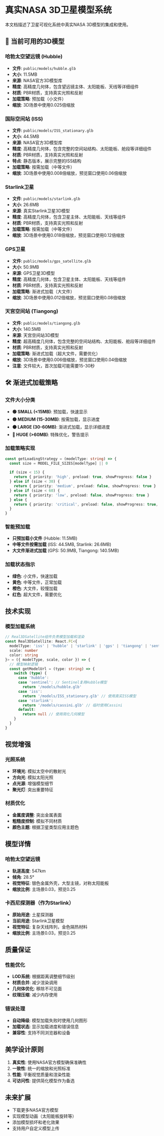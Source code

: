 # 真实NASA 3D卫星模型系统

本文档描述了卫星可视化系统中真实NASA 3D模型的集成和使用。

## 🚀 当前可用的3D模型

### 哈勃太空望远镜 (Hubble)
- **文件**: `public/models/hubble.glb`
- **大小**: 11.5MB
- **来源**: NASA官方3D模型库
- **精度**: 高精度几何体，包含望远镜主体、太阳能板、天线等详细组件
- **材质**: PBR材质，支持真实光照和反射
- **加载策略**: 预加载（小文件）
- **缩放**: 3D场景中使用0.025倍缩放

### 国际空间站 (ISS)
- **文件**: `public/models/ISS_stationary.glb`
- **大小**: 44.5MB
- **来源**: NASA官方3D模型库
- **精度**: 高精度几何体，包含完整的空间站结构、太阳能板、舱段等详细组件
- **材质**: PBR材质，支持真实光照和反射
- **特点**: 静态版本，展示完整的ISS结构
- **加载策略**: 按需加载（中等文件）
- **缩放**: 3D场景中使用0.008倍缩放，预览窗口使用0.06倍缩放

### Starlink卫星
- **文件**: `public/models/starlink.glb`
- **大小**: 26.6MB
- **来源**: 真实Starlink卫星3D模型
- **精度**: 高精度几何体，包含卫星主体、太阳能板、天线等组件
- **材质**: PBR材质，支持真实光照和反射
- **加载策略**: 按需加载（中等文件）
- **缩放**: 3D场景中使用0.018倍缩放，预览窗口使用0.12倍缩放

### GPS卫星
- **文件**: `public/models/gps_satellite.glb`
- **大小**: 50.9MB
- **来源**: GPS卫星3D模型
- **精度**: 高精度几何体，包含卫星主体、太阳能板、天线等组件
- **材质**: PBR材质，支持真实光照和反射
- **加载策略**: 渐进式加载（大文件）
- **缩放**: 3D场景中使用0.012倍缩放，预览窗口使用0.08倍缩放

### 天宫空间站 (Tiangong)
- **文件**: `public/models/tiangong.glb`
- **大小**: 140.5MB
- **来源**: 天宫空间站3D模型
- **精度**: 超高精度几何体，包含完整的空间站结构、太阳能板、舱段等详细组件
- **材质**: PBR材质，支持真实光照和反射
- **加载策略**: 渐进式加载（超大文件，需要优化）
- **缩放**: 3D场景中使用0.006倍缩放，预览窗口使用0.04倍缩放
- **注意**: 文件较大，首次加载可能需要15-30秒

## 🛠️ 渐进式加载策略

### 文件大小分类
- **🟢 SMALL (<15MB)**: 预加载，快速显示
- **🟡 MEDIUM (15-30MB)**: 按需加载，显示进度
- **🟠 LARGE (30-60MB)**: 渐进式加载，显示详细进度
- **🔴 HUGE (>60MB)**: 特殊优化，警告提示

### 加载策略实现
```typescript
const getLoadingStrategy = (modelType: string) => {
  const size = MODEL_FILE_SIZES[modelType] || 0
  
  if (size < 15) {
    return { priority: 'high', preload: true, showProgress: false }
  } else if (size < 30) {
    return { priority: 'medium', preload: false, showProgress: true }
  } else if (size < 60) {
    return { priority: 'low', preload: false, showProgress: true }
  } else {
    return { priority: 'critical', preload: false, showProgress: true, requiresOptimization: true }
  }
}
```

### 智能预加载
- **只预加载小文件** (Hubble: 11.5MB)
- **中等文件按需加载** (ISS: 44.5MB, Starlink: 26.6MB)
- **大文件渐进式加载** (GPS: 50.9MB, Tiangong: 140.5MB)

### 加载状态指示
- **绿色**: 小文件，快速加载
- **黄色**: 中等文件，正常加载
- **橙色**: 大文件，较慢加载
- **红色**: 超大文件，需要优化

## 技术实现

### 模型加载系统
```typescript
// Real3DSatellite组件负责模型加载和渲染
const Real3DSatellite: React.FC<{
  modelType: 'iss' | 'hubble' | 'starlink' | 'gps' | 'tiangong' | 'sentinel'
  scale: number
  color: string
}> = ({ modelType, scale, color }) => {
  // 模型映射逻辑
  const getModelUrl = (type: string) => {
    switch (type) {
      case 'hubble':
      case 'sentinel': // Sentinel复用Hubble模型
        return '/models/hubble.glb'
      case 'iss':
        return '/models/ISS_stationary.glb' // 使用真实ISS模型
      case 'starlink':
        return '/models/cassini.glb' // 临时使用Cassini
      default:
        return null // 使用简化几何模型
    }
  }
}
```

## 视觉增强

### 光照系统
- **环境光**: 模拟太空中的散射光
- **方向光**: 模拟太阳光照
- **点光源**: 增强模型细节
- **聚光灯**: 突出重要特征

### 材质优化
- **金属度调整**: 突出金属表面
- **粗糙度控制**: 模拟不同材质
- **颜色主题**: 根据卫星类型应用主题色

## 模型详情

### 哈勃太空望远镜
- **轨道高度**: 547km
- **倾角**: 28.5°
- **视觉特征**: 银色金属外壳，大型主镜，对称太阳能板
- **缩放比例**: 主场景0.03，预览0.25

### 卡西尼探测器（作为Starlink）
- **原始用途**: 土星探测器
- **当前用途**: Starlink卫星模型
- **视觉特征**: 复杂天线阵列，金色隔热材料
- **缩放比例**: 主场景0.03，预览0.25

## 质量保证

### 性能优化
- **LOD系统**: 根据距离调整细节级别
- **材质合并**: 减少渲染调用
- **几何体优化**: 移除不可见面
- **纹理压缩**: 减少内存使用

### 错误处理
- **自动降级**: 模型加载失败时使用几何图形
- **加载状态**: 显示加载进度和错误信息
- **兼容性**: 支持不同浏览器和设备

## 美学设计原则

1. **真实性**: 使用NASA官方模型确保准确性
2. **一致性**: 统一的缩放和光照标准
3. **性能**: 平衡视觉质量和渲染性能
4. **可访问性**: 提供简化模型作为备选

## 未来扩展

- 下载更多NASA官方模型
- 实现模型动画（太阳能板旋转等）
- 添加模型损坏和老化效果
- 支持用户自定义模型上传 